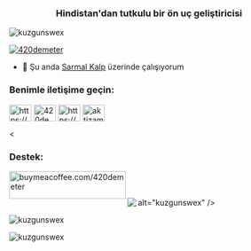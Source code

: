 <h3 align="center">Hindistan'dan tutkulu bir ön uç geliştiricisi</h3>

<p align="left"> <img src="https://komarev.com/ghpvc/?username=kuzgunswex&label=Profile%20views&color=0e75b6&style=flat" alt="kuzgunswex" /> </p>

<p align="left"> <a href="https://twitter.com/420demeter" target="blank"><img src="https://img.shields.io/twitter/follow/420demeter?logo=twitter&style=for-the-badge" alt="420demeter" /></a> </p>

- 🔭 Şu anda [Sarmal Kalp](https://github.com/Kuzgunswex/420projects) üzerinde çalışıyorum

<h3 align="left">Benimle iletişime geçin:</h3>
<p align="left">
<a href="https://dev.to/https://dev.to/kuzgunswex" target="blank"><img align="center" src="https://raw.githubusercontent.com/rahuldkjain/github-profile-readme-generator/master/src/images/icons/Social/devto.svg" alt="https://dev.to/kuzgunswex" height="30" width="40" /></a>
<a href="https://twitter.com/420demeter" target="blank"><img align="center" src="https://raw.githubusercontent.com/rahuldkjain/github-profile-readme-generator/master/src/images/icons/Social/twitter.svg" alt="420demeter" height="30" width="40" /></a>
<a href="https://instagram.com/https://www.instagram.com/420demeter/" target="blank"><img align="center" src="https://raw.githubusercontent.com/rahuldkjain/github-profile-readme-generator/master/src/images/icons/Social/instagram.svg" alt="https://www.instagram.com/420demeter/" height="30" width="40" /></a>
<a href="https://discord.gg/aktizamansugibii" target="blank"><img align="center" src="https://raw.githubusercontent.com/rahuldkjain/github-profile-readme-generator/master/src/images/icons/Social/discord.svg" alt="aktizamansugibii" height="30" width="40" /></a> </p>
<


<h3 align="left">Destek:</h3>
<p> <a href="https://www.buymeacoffee.com/buymeacoffee.com/420demeter"> <img align="left" src="https://cdn.buymeacoffee.com/buttons/v2/default-yellow.png" height="50" width="210" alt="buymeacoffee.com/420demeter" /></a> </p><br><br>

<p><img align="left" src="https://github-readme-stats.vercel.app/api/top-langs?username=kuzgunswex&show_icons=true&locale=tr&layout=compact"

alt="kuzgunswex" /></p> <p> <img align="center" src="https://github-readme-stats.vercel.app/api?username=kuzgunswex&show_icons=true&locale=tr" alt="kuzgunswex" /></p>

<p><img align="center" src="https://github-readme-streak-stats.herokuapp.com/?user=kuzgunswex&" alt="kuzgunswex" /></p>
